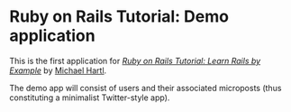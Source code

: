 # Ruby on Rails Tutorial: Demo application
This is the first application for
[*Ruby on Rails Tutorial: Learn Rails by Example*](http://railstutorial.org/)
by [Michael Hartl](http://michaelhartl.com/).

The demo app will consist of users and their associated microposts (thus constituting a minimalist Twitter-style app).